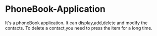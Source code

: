 # PhoneBook-Application
It's a phoneBook application. It can display,add,delete and modify the contacts.
To delete a contact,you need to press the item for a long time.
